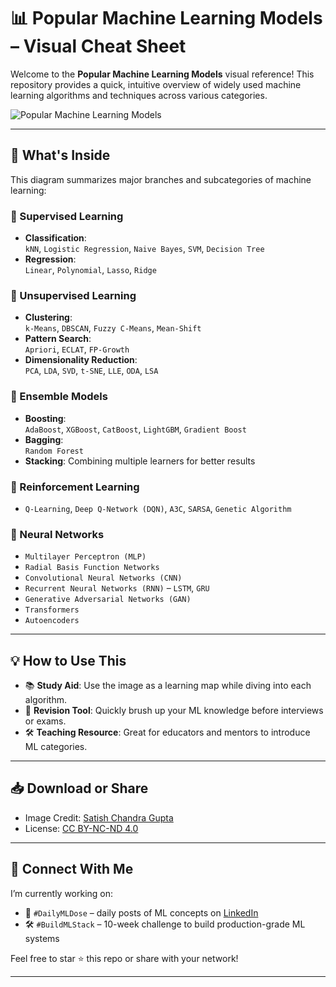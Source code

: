 # 📊 Popular Machine Learning Models – Visual Cheat Sheet

Welcome to the **Popular Machine Learning Models** visual reference! This repository provides a quick, intuitive overview of widely used machine learning algorithms and techniques across various categories.

![Popular Machine Learning Models](popular-ml-models-cheatsheet.png)

---

## 📌 What's Inside

This diagram summarizes major branches and subcategories of machine learning:

### 🔷 Supervised Learning
- **Classification**:  
  `kNN`, `Logistic Regression`, `Naive Bayes`, `SVM`, `Decision Tree`
- **Regression**:  
  `Linear`, `Polynomial`, `Lasso`, `Ridge`

### 🔷 Unsupervised Learning
- **Clustering**:  
  `k-Means`, `DBSCAN`, `Fuzzy C-Means`, `Mean-Shift`
- **Pattern Search**:  
  `Apriori`, `ECLAT`, `FP-Growth`
- **Dimensionality Reduction**:  
  `PCA`, `LDA`, `SVD`, `t-SNE`, `LLE`, `ODA`, `LSA`

### 🔷 Ensemble Models
- **Boosting**:  
  `AdaBoost`, `XGBoost`, `CatBoost`, `LightGBM`, `Gradient Boost`
- **Bagging**:  
  `Random Forest`
- **Stacking**: Combining multiple learners for better results

### 🔷 Reinforcement Learning
- `Q-Learning`, `Deep Q-Network (DQN)`, `A3C`, `SARSA`, `Genetic Algorithm`

### 🔷 Neural Networks
- `Multilayer Perceptron (MLP)`
- `Radial Basis Function Networks`
- `Convolutional Neural Networks (CNN)`
- `Recurrent Neural Networks (RNN)` – `LSTM`, `GRU`
- `Generative Adversarial Networks (GAN)`
- `Transformers`
- `Autoencoders`

---

## 💡 How to Use This

- 📚 **Study Aid**: Use the image as a learning map while diving into each algorithm.
- 🧠 **Revision Tool**: Quickly brush up your ML knowledge before interviews or exams.
- 🛠️ **Teaching Resource**: Great for educators and mentors to introduce ML categories.

---

## 📥 Download or Share

- Image Credit: [Satish Chandra Gupta](https://scgupta.me)
- License: [CC BY-NC-ND 4.0](https://creativecommons.org/licenses/by-nc-nd/4.0/)

---

## 🚀 Connect With Me

I’m currently working on:
- 🎯 `#DailyMLDose` – daily posts of ML concepts on [LinkedIn](https://linkedin.com/)
- 🛠️ `#BuildMLStack` – 10-week challenge to build production-grade ML systems

Feel free to star ⭐ this repo or share with your network!

---

